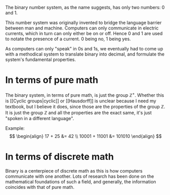 The binary number system, as the name suggests, has only two numbers: 0 and 1. 

This number system was originally invented to bridge the language barrier between man and machine. Computers can only communicate in electric currents, which in turn can only either be on or off. Hence 0 and 1 are used to notate the presence of a current. 0 being no, 1 being yes.

As computers can only "speak" in 0s and 1s, we eventually had to come up with a methodical system to translate binary into decimal, and formulate the system's fundamental properties.

# In terms of pure math
The binary system, in terms of pure math, is just the group $\mathbb{Z}^+$. Whether this is [[Cyclic groups|cyclic]] or [[Hausdorff]] is unclear because I need my textbook, but I believe it does, since those are the properties of the group $\mathbb{Z}$. It is just the group $\mathbb{Z}$ and all the properties are the exact same, it's just "spoken in a different language". 

Example: $$
\begin{align}
17 + 25 &= 42 \\
10001 + 11001 &= 101010
\end{align}
$$
# In terms of discrete math
Binary is a centerpiece of discrete math as this is how computers communicate with one another. Lots of research has been done on the mathematical foundations of such a field, and generally, the information coincides with that of pure math.
